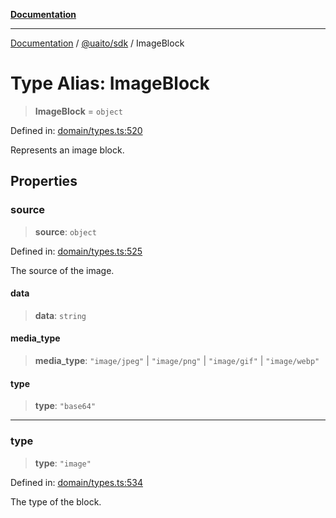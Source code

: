[**Documentation**](../../../README.md)

***

[Documentation](../../../README.md) / [@uaito/sdk](../README.md) / ImageBlock

# Type Alias: ImageBlock

> **ImageBlock** = `object`

Defined in: [domain/types.ts:520](https://github.com/elribonazo/uaito/blob/329283f19d75a4623970a839744308f19ace5c16/packages/sdk/src/domain/types.ts#L520)

Represents an image block.

## Properties

### source

> **source**: `object`

Defined in: [domain/types.ts:525](https://github.com/elribonazo/uaito/blob/329283f19d75a4623970a839744308f19ace5c16/packages/sdk/src/domain/types.ts#L525)

The source of the image.

#### data

> **data**: `string`

#### media\_type

> **media\_type**: `"image/jpeg"` \| `"image/png"` \| `"image/gif"` \| `"image/webp"`

#### type

> **type**: `"base64"`

***

### type

> **type**: `"image"`

Defined in: [domain/types.ts:534](https://github.com/elribonazo/uaito/blob/329283f19d75a4623970a839744308f19ace5c16/packages/sdk/src/domain/types.ts#L534)

The type of the block.
